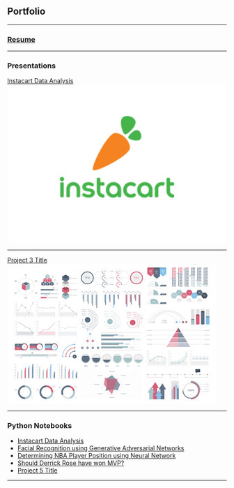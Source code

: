 ## Portfolio

---

### [Resume](/pdf/Nahum_resume.pdf)

---

### Presentations

[Instacart Data Analysis](/pdf/InstacartDataExploration.pdf)
<img src="images/instacartLogo.png?raw=true"/>

---
[Project 3 Title](http://example.com/)
<img src="images/dummy_thumbnail.jpg?raw=true"/>

---

### Python Notebooks

- [Instacart Data Analysis](/Notebooks/InstacartNotebook.ipynb)
- [Facial Recognition using Generative Adversarial Networks](http://example.com/)
- [Determining NBA Player Position using Neural Network](/Notebooks/NBANeuralNet.ipynb)
- [Should Derrick Rose have won MVP? ](/Notebooks/DerrickRoseMVP)
- [Project 5 Title](http://example.com/)

---




<!-- Remove above link if you don't want to attibute -->
